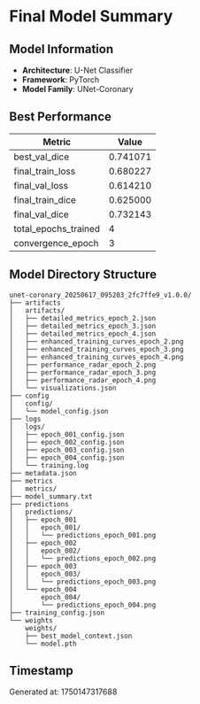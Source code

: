 # Final Model Summary

## Model Information
- **Architecture**: U-Net Classifier
- **Framework**: PyTorch
- **Model Family**: UNet-Coronary

## Best Performance
| Metric | Value |
|--------|-------|
| best_val_dice | 0.741071 |
| final_train_loss | 0.680227 |
| final_val_loss | 0.614210 |
| final_train_dice | 0.625000 |
| final_val_dice | 0.732143 |
| total_epochs_trained | 4 |
| convergence_epoch | 3 |


## Model Directory Structure
```
unet-coronary_20250617_095203_2fc7ffe9_v1.0.0/
├── artifacts
│   artifacts/
│   ├── detailed_metrics_epoch_2.json
│   ├── detailed_metrics_epoch_3.json
│   ├── detailed_metrics_epoch_4.json
│   ├── enhanced_training_curves_epoch_2.png
│   ├── enhanced_training_curves_epoch_3.png
│   ├── enhanced_training_curves_epoch_4.png
│   ├── performance_radar_epoch_2.png
│   ├── performance_radar_epoch_3.png
│   ├── performance_radar_epoch_4.png
│   └── visualizations.json
├── config
│   config/
│   └── model_config.json
├── logs
│   logs/
│   ├── epoch_001_config.json
│   ├── epoch_002_config.json
│   ├── epoch_003_config.json
│   ├── epoch_004_config.json
│   └── training.log
├── metadata.json
├── metrics
│   metrics/
├── model_summary.txt
├── predictions
│   predictions/
│   ├── epoch_001
│   │   epoch_001/
│   │   └── predictions_epoch_001.png
│   ├── epoch_002
│   │   epoch_002/
│   │   └── predictions_epoch_002.png
│   ├── epoch_003
│   │   epoch_003/
│   │   └── predictions_epoch_003.png
│   └── epoch_004
│       epoch_004/
│       └── predictions_epoch_004.png
├── training_config.json
└── weights
    weights/
    ├── best_model_context.json
    └── model.pth
```

## Timestamp
Generated at: 1750147317688
